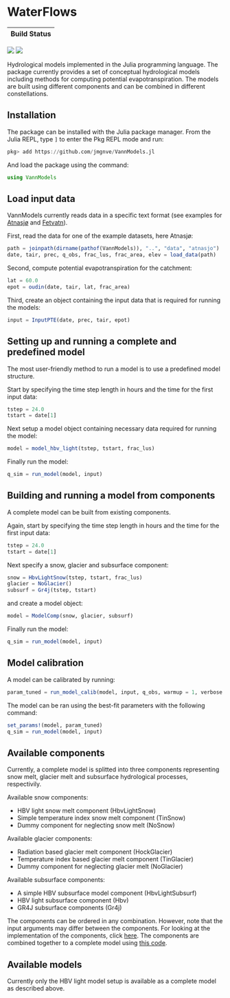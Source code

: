 # WaterFlows

| **Build Status**                                                                                |
|:----------------------------------------------------------------------------------------------- |
 [![][travis-img]][travis-url] [![][codecov-img]][codecov-url]

Hydrological models implemented in the Julia programming language. The package currently provides a set of conceptual hydrological models including methods for computing potential evapotranspiration. The models are built using different components and can be combined in different constellations.

## Installation

The package can be installed with the Julia package manager. From the Julia REPL, type `]` to enter the Pkg REPL mode and run:

````julia
pkg> add https://github.com/jmgnve/VannModels.jl
````

And load the package using the command:

````julia
using VannModels
````

## Load input data

VannModels currently reads data in a specific text format (see examples for [Atnasjø](https://github.com/jmgnve/VannModels/tree/master/data/atnasjo) and [Fetvatn](https://github.com/jmgnve/VannModels/tree/master/data/fetvatn)). 

First, read the data for one of the example datasets, here Atnasjø:

````julia
path = joinpath(dirname(pathof(VannModels)), "..", "data", "atnasjo")
date, tair, prec, q_obs, frac_lus, frac_area, elev = load_data(path)
````

Second, compute potential evapotranspiration for the catchment:

````julia
lat = 60.0
epot = oudin(date, tair, lat, frac_area)
````

Third, create an object containing the input data that is required for running the models:

````julia
input = InputPTE(date, prec, tair, epot)
````

## Setting up and running a complete and predefined model

The most user-friendly method to run a model is to use a predefined model structure.

Start by specifying the time step length in hours and the time for the first input data: 

````julia
tstep = 24.0
tstart = date[1]
````

Next setup a model object containing necessary data required for running the model:

````julia
model = model_hbv_light(tstep, tstart, frac_lus)
````

Finally run the model:

````julia
q_sim = run_model(model, input)
````

## Building and running a model from components

A complete model can be built from existing components.

Again, start by specifying the time step length in hours and the time for the first input data: 

````julia
tstep = 24.0
tstart = date[1]
````

Next specify a snow, glacier and subsurface component:

````julia
snow = HbvLightSnow(tstep, tstart, frac_lus)
glacier = NoGlacier()
subsurf = Gr4j(tstep, tstart)
````

and create a model object:

````julia
model = ModelComp(snow, glacier, subsurf)
````

Finally run the model:

````julia
q_sim = run_model(model, input)
````

## Model calibration

A model can be calibrated by running:

````julia
param_tuned = run_model_calib(model, input, q_obs, warmup = 1, verbose = :verbose)
````

The model can be ran using the best-fit parameters with the following command:

````julia
set_params!(model, param_tuned)
q_sim = run_model(model, input)
````

## Available components

Currently, a complete model is splitted into three components representing snow melt, glacier melt and subsurface hydrological processes, respectivily.

Available snow components:

- HBV light snow melt component (HbvLightSnow)
- Simple temperature index snow melt component (TinSnow)
- Dummy component for neglecting snow melt (NoSnow)

Available glacier components:

- Radiation based glacier melt component (HockGlacier)
- Temperature index based glacier melt component (TinGlacier)
- Dummy component for neglecting glacier melt (NoGlacier)

Available subsurface components:

- A simple HBV subsurface model component (HbvLightSubsurf)
- HBV light subsurface component (Hbv)
- GR4J subsurface components (Gr4j)

The components can be ordered in any combination. However, note that the input arguments may differ between the components. For looking at the implementation of the components, click [here](https://github.com/jmgnve/VannModels/tree/master/src/components). The components are combined together to a complete model using [this code](https://github.com/jmgnve/VannModels/blob/master/src/models/model_components.jl).

## Available models

Currently only the HBV light model setup is available as a complete model as described above.


[travis-img]: https://travis-ci.org/jannefiluren/VannModels.jl.svg?branch=master
[travis-url]: https://travis-ci.org/jannefiluren/VannModels.jl

[codecov-img]: https://codecov.io/gh/jannefiluren/VannModels.jl/branch/master/graph/badge.svg
[codecov-url]: https://codecov.io/gh/jannefiluren/VannModels.jl
